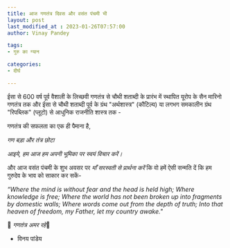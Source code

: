```yaml
---
title: आज गणतंत्र दिवस और वसंत पंचमी भी
layout: post
last_modified_at : 2023-01-26T07:57:00
author: Vinay Pandey

tags:
- गुरु का ग्यान

categories:
- दीर्घ

---
```


ईसा से 600 वर्ष पूर्व वैशाली के लिच्छवी गणतंत्र से चौथी शताब्दी के प्रारंभ में स्थापित यूरोप के सैन मारिनो गणतंत्र तक
और 
ईसा से चौथी शताब्दी पूर्व के ग्रंथ "अर्थशास्त्र" (कौटिल्य) या लगभग समकालीन ग्रंथ "रिपब्लिक" (प्लूटो) से आधुनिक राजनीति शास्त्र तक -

गणतंत्र की सफलता का एक ही पैमाना है,

_*गण बड़ा और तंत्र छोटा*_

*आइये, हम आज हम अपनी भूमिका पर स्वयं विचार करें।*

और आज वसंत पंचमी के शुभ अवसर पर *माँ सरस्वती से प्रार्थना करें* कि वो हमें ऐसी सन्मति दें कि हम गुरुदेव के भाव को साकार कर सकें- 

_“Where the mind is without fear and the head is held high;_
_Where knowledge is free;_
_Where the world has not been broken up into fragments by domestic walls;_
_Where words come out from the depth of truth;_
_Into that heaven of freedom, my Father, let my country awake."_

🙏 *गणतंत्र अमर रहे*🙏

- विनय पांडेय
